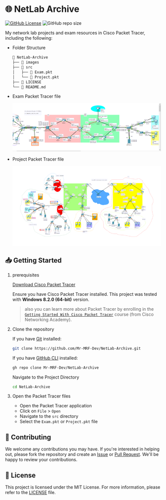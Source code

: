 # 🌐 NetLab Archive

[![GitHub License](https://img.shields.io/github/license/mr-mrf-dev/NetLab-Archive)](/LICENSE)
![GitHub repo size](https://img.shields.io/github/repo-size/mr-mrf-dev/NetLab-Archive)

My network lab projects and exam resources in Cisco Packet Tracer, including the following:

- Folder Structure

  ```text
  📂 NetLab-Archive
  ├── 📁 images
  ├── 📁 src
  │   ├── 📄 Exam.pkt
  │   └── 📄 Project.pkt
  ├── 📄 LICENSE
  └── 📄 README.md
  ```

- Exam Packet Tracer file

    ![Exam ScreenShot](/images/ExamScreenshot.png)

- Project Packet Tracer file

    ![Project ScreenShot](/images/ProjectScreenshot.png)

## 📥 Getting Started

1. prerequisites

    [Download Cisco Packet Tracer](https://www.netacad.com/resources/lab-downloads?courseLang=en-US#:~:text=Learning%20Resources-,Cisco%20Packet%20Tracer,-Cisco%20Packet%20Tracer)
  
    Ensure you have Cisco Packet Tracer installed. This project was tested with **Windows 8.2.0 (64-bit)** version.

    > also you can learn more about Packet Tracer by enrolling in the [`Getting Started With Cisco Packet Tracer`](https://www.netacad.com/courses/getting-started-cisco-packet-tracer?courseLang=en-US) course (from Cisco Networking Academy).

1. Clone the repository

   If you have [Git](https://git-scm.com/) installed:

   ```bash
   git clone https://github.com/Mr-MRF-Dev/NetLab-Archive.git
   ```

   If you have [GitHub CLI](https://cli.github.com/) installed:

   ```bash
   gh repo clone Mr-MRF-Dev/NetLab-Archive
   ```

   Navigate to the Project Directory

   ```bash
   cd NetLab-Archive
   ```

3. Open the Packet Tracer files

   - Open the Packet Tracer application
   - Click on `File` > `Open`
   - Navigate to the `src` directory
   - Select the `Exam.pkt` or `Project.pkt` file

## 🤝 Contributing

We welcome any contributions you may have. If you're interested in helping out, please fork the repository and create an [Issue](https://github.com/Mr-MRF-Dev/NetLab-Archive/issues) or [Pull Request](https://github.com/Mr-MRF-Dev/NetLab-Archive/pulls). We'll be happy to review your contributions.

## 📝 License

This project is licensed under the MIT License. For more information, please refer to the [LICENSE](/LICENSE) file.
